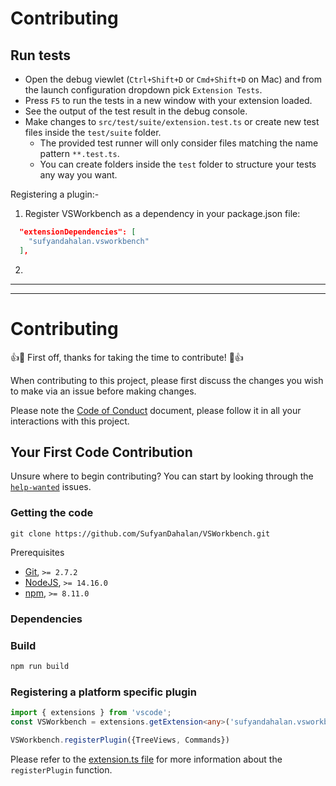 # Contributing


## Run tests

* Open the debug viewlet (`Ctrl+Shift+D` or `Cmd+Shift+D` on Mac) and from the launch configuration dropdown pick `Extension Tests`.
* Press `F5` to run the tests in a new window with your extension loaded.
* See the output of the test result in the debug console.
* Make changes to `src/test/suite/extension.test.ts` or create new test files inside the `test/suite` folder.
  * The provided test runner will only consider files matching the name pattern `**.test.ts`.
  * You can create folders inside the `test` folder to structure your tests any way you want.

Registering a plugin:-
1. Register VSWorkbench as a dependency in your package.json file:

```json
  "extensionDependencies": [
    "sufyandahalan.vsworkbench"
  ],
```
2. 


















------
-------

# Contributing

👍🎉 First off, thanks for taking the time to contribute! 🎉👍

When contributing to this project, please first discuss the changes you wish to make via an issue before making changes.

Please note the [Code of Conduct](CODE_OF_CONDUCT.md) document, please follow it in all your interactions with this project. 
## Your First Code Contribution


Unsure where to begin contributing? You can start by looking through the [`help-wanted`](https://github.com/SufyanDahalan/VSWorkbench/labels/help-wanted) issues.

### Getting the code

```
git clone https://github.com/SufyanDahalan/VSWorkbench.git
```

Prerequisites

- [Git](https://git-scm.com/), `>= 2.7.2`
- [NodeJS](https://nodejs.org/), `>= 14.16.0`
- [npm](https://www.npmjs.com/), `>= 8.11.0`


### Dependencies
### Build

```bash
npm run build
```
<!-- ### Watch
### Formatting
### Linting
### Bundling
### Debugging
#### Using VS Code
## Submitting a Pull Request
### Contributions to GitLens+ Licensed Files
 -->

### Registering a platform specific plugin

```typescript
import { extensions } from 'vscode';
const VSWorkbench = extensions.getExtension<any>('sufyandahalan.vsworkbench');

VSWorkbench.registerPlugin({TreeViews, Commands})
```
Please refer to the [extension.ts file](https://github.com/SufyanDahalan/VSWorkbench/tree/main/src/extension.ts) for more information about the `registerPlugin` 
function.
